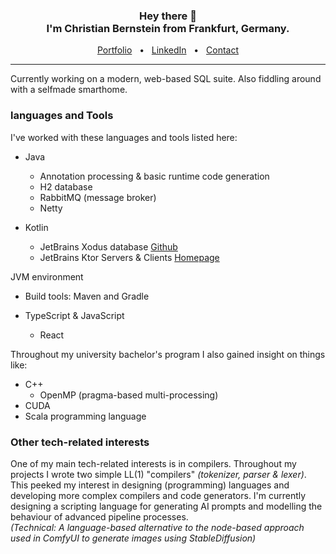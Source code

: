 <div align="center">
    <h3>Hey there 👋<br /> I'm Christian Bernstein from Frankfurt, Germany.</h3>
    <a href="todo: add link here">Portfolio</a>
    <span>&nbsp;&nbsp;•&nbsp;&nbsp;</span>
    <a href="todo: add link here">LinkedIn</a>
    <span>&nbsp;&nbsp;•&nbsp;&nbsp;</span>
    <a href="todo: add link here">Contact</a>
    <br />
    <hr />
</div>

Currently working on a modern, web-based SQL suite. 
Also fiddling around with a selfmade smarthome.

### languages and Tools

I've worked with these languages and tools listed here:
- Java
  - Annotation processing & basic runtime code generation
  - H2 database
  - RabbitMQ (message broker)
  - Netty

- Kotlin
  - JetBrains Xodus database [Github](https://github.com/JetBrains/xodus)
  - JetBrains Ktor Servers & Clients [Homepage](https://ktor.io/)

JVM environment
  - Build tools: Maven and Gradle

- TypeScript & JavaScript
  - React

Throughout my university bachelor's program I also gained insight on things like:
- C++
  - OpenMP (pragma-based multi-processing)
- CUDA 
- Scala programming language

### Other tech-related interests
One of my main tech-related interests is in compilers. 
Throughout my projects I wrote two simple LL(1) "compilers" *(tokenizer, parser & lexer)*. 
This peeked my interest in designing (programming) languages and developing more complex compilers and code generators.
I'm currently designing a scripting language for generating AI prompts and modelling the behaviour of advanced pipeline
processes. <br/>
*(Technical: A language-based alternative to the node-based approach used in ComfyUI 
to generate images using StableDiffusion)*


<!--
**christian-bernstein/christian-bernstein** is a ✨ _special_ ✨ repository because its `README.md` (this file) appears on your GitHub profile.

[](https://komarev.com/ghpvc/?username=christian-bernstein&color=blue)

Here are some ideas to get you started:

- 🔭 I’m currently working on ...
- 🌱 I’m currently learning ...
- 👯 I’m looking to collaborate on ...
- 🤔 I’m looking for help with ...
- 💬 Ask me about ...
- 📫 How to reach me: ...
- 😄 Pronouns: ...
- ⚡ Fun fact: ...
-->
